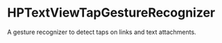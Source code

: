 HPTextViewTapGestureRecognizer
==============================

A gesture recognizer to detect taps on links and text attachments.

